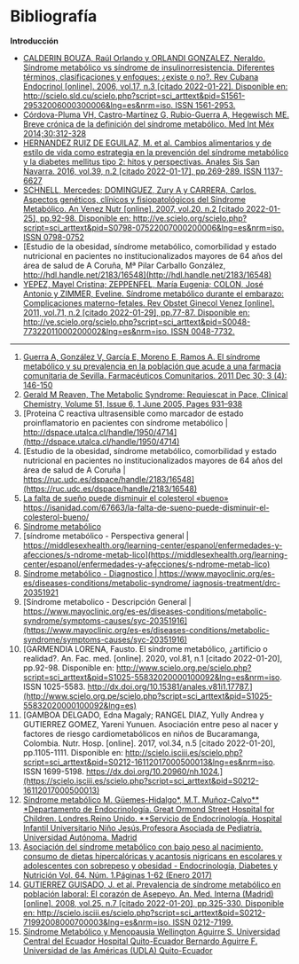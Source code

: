 # Bibliografía

**Introducción**

- [CALDERIN BOUZA, Raúl Orlando  y  ORLANDI GONZALEZ, Neraldo. Síndrome metabólico vs síndrome de insulinorresistencia. Diferentes términos, clasificaciones y enfoques: ¿existe o no?. Rev Cubana Endocrinol [online]. 2006, vol.17, n.3 [citado  2022-01-22]. Disponible en: <http://scielo.sld.cu/scielo.php?script=sci_arttext&pid=S1561-29532006000300006&lng=es&nrm=iso>. ISSN 1561-2953.](http://scielo.sld.cu/scielo.php?script=sci_arttext&pid=S1561-29532006000300006)
- [Córdova-Pluma VH, Castro-Martínez G, Rubio-Guerra A, Hegewisch ME. Breve crónica de la definición del síndrome metabólico. Med Int Méx 2014;30:312-328](https://www.researchgate.net/profile/Marta-Hegewisch/publication/285026795_A_brief_chronic_of_metabolic_syndrome_definition/links/5bbcc9be299bf1049b7853b9/A-brief-chronic-of-metabolic-syndrome-definition.pdf)
- [HERNANDEZ RUIZ DE EGUILAZ, M. et al. Cambios alimentarios y de estilo de vida como estrategia en la prevención del síndrome metabólico y la diabetes mellitus tipo 2: hitos y perspectivas. Anales Sis San Navarra. 2016, vol.39, n.2 [citado  2022-01-17], pp.269-289. ISSN 1137-6627](http://scielo.isciii.es/scielo.php?script=sci_arttext&pid=S1137-66272016000200009&lng=es&nrm=iso)
- [SCHNELL, Mercedes; DOMINGUEZ, Zury A  y  CARRERA, Carlos. Aspectos genéticos, clínicos y fisiopatológicos del Síndrome Metabólico. An Venez Nutr [online]. 2007, vol.20, n.2 [citado  2022-01-25], pp.92-98. Disponible en: <http://ve.scielo.org/scielo.php?script=sci_arttext&pid=S0798-07522007000200006&lng=es&nrm=iso>. ISSN 0798-0752](http://ve.scielo.org/scielo.php?script=sci_arttext&pid=S0798-07522007000200006)
- [Estudio de la obesidad, síndrome metabólico, comorbilidad y estado nutricional en pacientes no institucionalizados mayores de 64 años del área de salud de A Coruña, Mª Pilar Carballo González, http://hdl.handle.net/2183/16548](http://hdl.handle.net/2183/16548)
- [YEPEZ, Mayel Cristina; ZEPPENFEL, María Eugenia; COLON, José Antonio  y  ZIMMER, Eveline. Síndrome metabólico durante el embarazo: Complicaciones materno-fetales. Rev Obstet Ginecol Venez [online]. 2011, vol.71, n.2 [citado  2022-01-29], pp.77-87. Disponible en: <http://ve.scielo.org/scielo.php?script=sci_arttext&pid=S0048-77322011000200002&lng=es&nrm=iso>. ISSN 0048-7732.](http://ve.scielo.org/scielo.php?script=sci_arttext&pid=S0048-77322011000200002&lng=es&nrm=iso)


---

1. [Guerra A, González V, García E, Moreno E, Ramos A. El síndrome metabólico y su prevalencia en la población que acude a una farmacia comunitaria de Sevilla. Farmacéuticos Comunitarios. 2011 Dec 30; 3 (4): 146-150](https://www.farmaceuticoscomunitarios.org/es/journal-article/sindrome-metabolico-su-prevalencia-poblacion-que-acude-una-farmacia-comunitaria)
2. [Gerald M Reaven, The Metabolic Syndrome: Requiescat in Pace, Clinical Chemistry, Volume 51, Issue 6, 1 June 2005, Pages 931–938](https://doi.org/10.1373/clinchem.2005.048611)
3. [Proteina C reactiva ultrasensible como marcador de estado proinflamatorio en pacientes con síndrome metabólico | http://dspace.utalca.cl/handle/1950/4714](http://dspace.utalca.cl/handle/1950/4714)
4. [Estudio de la obesidad, síndrome metabólico, comorbilidad y estado nutricional en pacientes no institucionalizados mayores de 64 años del área de salud de A Coruña | https://ruc.udc.es/dspace/handle/2183/16548](https://ruc.udc.es/dspace/handle/2183/16548)
5. [La falta de sueño puede disminuir el colesterol «bueno»](https://isanidad.com/67663/la-falta-de-sueno-puede-disminuir-el-colesterol-bueno/) https://isanidad.com/67663/la-falta-de-sueno-puede-disminuir-el-colesterol-bueno/
6. [Síndrome metabólico](https://www.cun.es/enfermedades-tratamientos/enfermedades/sindrome-metabolico)
7. [síndrome metabólico - Perspectiva general | https://middlesexhealth.org/learning-center/espanol/enfermedades-y-afecciones/s-ndrome-metab-lico](https://middlesexhealth.org/learning-center/espanol/enfermedades-y-afecciones/s-ndrome-metab-lico)
8.  [Síndrome metabólico - Diagnostico | https://www.mayoclinic.org/es-es/diseases-conditions/metabolic-syndrome/ iagnosis-treatment/drc-20351921](https://www.mayoclinic.org/es-es/diseases-conditions/metabolic-syndrome/diagnosis-treatment/drc-20351921)
9.  [Síndrome metabolico - Descripción General | https://www.mayoclinic.org/es-es/diseases-conditions/metabolic-syndrome/symptoms-causes/syc-20351916](https://www.mayoclinic.org/es-es/diseases-conditions/metabolic-syndrome/symptoms-causes/syc-20351916)
10. [GARMENDIA LORENA, Fausto. El síndrome metabólico, ¿artificio o realidad?. An. Fac. med. [online]. 2020, vol.81, n.1 [citado  2022-01-20], pp.92-98. Disponible en: <http://www.scielo.org.pe/scielo.php?script=sci_arttext&pid=S1025-55832020000100092&lng=es&nrm=iso>. ISSN 1025-5583.  http://dx.doi.org/10.15381/anales.v81i1.17787.](http://www.scielo.org.pe/scielo.php?script=sci_arttext&pid=S1025-55832020000100092&lng=es)
11. [GAMBOA DELGADO, Edna Magaly; RANGEL DIAZ, Yully Andrea  y  GUTIERREZ GOMEZ, Yareni Yunuen. Asociación entre peso al nacer y factores de riesgo cardiometabólicos en niños de Bucaramanga, Colombia. Nutr. Hosp. [online]. 2017, vol.34, n.5 [citado  2022-01-20], pp.1105-1111. Disponible en: <http://scielo.isciii.es/scielo.php?script=sci_arttext&pid=S0212-16112017000500013&lng=es&nrm=iso>. ISSN 1699-5198.  https://dx.doi.org/10.20960/nh.1024.](https://scielo.isciii.es/scielo.php?script=sci_arttext&pid=S0212-16112017000500013)
12. [Síndrome metabólico M. Güemes-Hidalgo*, M.T. Muñoz-Calvo** *Departamento de Endocrinología. Great Ormond Street Hospital for Children. Londres.Reino Unido. **Servicio de Endocrinología. Hospital Infantil Universitario Niño Jesús.Profesora Asociada de Pediatría. Universidad Autónoma. Madrid](https://www.pediatriaintegral.es/publicacion-2015-07/sindrome-metabolico/)
13. [Asociación del síndrome metabólico con bajo peso al nacimiento, consumo de dietas hipercalóricas y acantosis nigricans en escolares y adolescentes con sobrepeso y obesidad - Endocrinología, Diabetes y Nutrición Vol. 64. Núm. 1.Páginas 1-62 (Enero 2017)](https://www.elsevier.es/es-revista-endocrinologia-diabetes-nutricion-13-articulo-asociacion-del-sindrome-metabolico-con-S2530016416300106)
14. [GUTIERREZ GUISADO, J. et al. Prevalencia de síndrome metabólico en población laboral: El corazón de Asepeyo. An. Med. Interna (Madrid) [online]. 2008, vol.25, n.7 [citado  2022-01-20], pp.325-330. Disponible en: <http://scielo.isciii.es/scielo.php?script=sci_arttext&pid=S0212-71992008000700003&lng=es&nrm=iso>. ISSN 0212-7199.](https://scielo.isciii.es/scielo.php?script=sci_arttext&pid=S0212-71992008000700003)
15. [Síndrome Metabólico y Menopausia Wellington Aguirre S. Universidad Central del Ecuador Hospital  Quito-Ecuador Bernardo Aguirre F. Universidad de las Américas (UDLA) Quito-Ecuador](https://www.flasog.org/static/academica/Sindrome-Metabolico.pdf)
